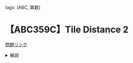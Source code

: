 tags: [ABC, 算数]
# 【ABC359C】Tile Distance 2
<a href="https://atcoder.jp/contests/abc359/tasks/abc359_c" target="_blank">問題リンク</a>


<details>
<summary>解説</summary>

## 方針

* 原点を始点として、右上方向に正規化しても一般性を失わないので、以下そのように正規化したものとする。
* $t_y$分は必ずコストが発生する。
* $t_x$について
  * $t_x\leq t_y$の場合: コストが発生しない。
  * $t_x > t_y$の場合: $\lfloor (t_x-t_y)/2\rfloor$

* 右にある場合と左にある場合で距離が異なるので、1ズレてややこしい。
* 右側から左側へ移動してもコストは変わらない。
* そこで、予めタイルの右側にいる場合は、左側にいるとしておく。


## 注意

### 「平行移動」と「右マスから左マスへの移動」の操作順序について

* 操作は次の順序で行わなければならない。
1. 右マスから左マスへの移動
2. 始点が原点になるように、平行移動

逆にするとWAになる。

理由など: 

* 結局楽に求めるには、**基準を合わせること**が必要。
* 左に合わせれば、$t_y=t_x$からの右のズレ//2で求められるからこれで求めるために左で正規化したい。
* しかし、平行移動もしたい。
* ここでこれらの操作が可換でない理由は、平行移動すると、常に左側のマスに来るので、元々右マスにあったにしろ、左にズラすことが行われない（できない）から。
* 正しくは、元の情報で始点と終点の各々について、右にいたら、左にずらす。その後、平行移動する。
* すると、左に、かつ原点基準で正規化された状態が元の答えと一致する。
* 平行移動した後（始点の原点はすでに左側のマスにあるので）、左にずらすことはそもそもできない。
* 先に平行移動すると、右にあろうが左にあろうが、$(s_x,s_y)$が$(0,0)$に来てしまい、元の情報（始点が右側のマスにいるのか？それとも左側のマスにいるのか？）を壊してしまう。
* ゴールは`//2`にしても答えが変わらない形にすることで、答えを変えずに都合の良い形にすることだから、
* 答えを変えないように元の情報で維持しなければいけないものは何か？を考えないといけない。


## 解答例

```python
sx,sy=map(int,input().split())
tx,ty=map(int,input().split())
# 右側のマスである=x座標とy座標の偶奇が一致しないとき
tx -= (tx-ty)%2 # 右側のマスにある場合左にずらす
sx -= (sx-sy)%2 # 右側のマスにある場合左にずらす
# 始点分を引いて平行移動した後、右上に正規化(=符号を正に変換→abs)
tx=abs(tx-sx)
ty=abs(ty-sy)
# ty>=txの場合ty, ty<txの場合、ty+(tx-ty)//2
print(ty + max(0, (tx-ty)//2))
```

</details>